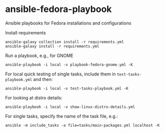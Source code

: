 # ansible-fedora-playbook
Ansible playbooks for Fedora installations and configurations

Install requirements

```
ansible-galaxy collection install -r requirements.yml
ansible-galaxy install -r requirements.yml
```

Run a playbook, e.g., for GNOME

```
ansible-playbook -i local -v playbook-fedora-gnome.yml -K
```

For local quick testing of single tasks, include them in `test-tasks-playbook.yml` and then:

```
ansible-playbook -i local -v test-tasks-playbook.yml -K
```

For looking at distro details:

```
ansible-playbook -i local -v show-linux-distro-details.yml
```

For single tasks, specify the name of the task file, e.g.:

```
ansible -m include_tasks -a file=tasks/main-packages.yml localhost -K
```
